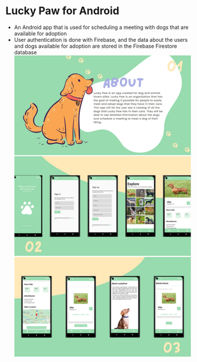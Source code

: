 # Lucky Paw for Android

- An Android app that is used for scheduling a meeting with dogs that are available for adoption
- User authentication is done with Firebase, and the data about the users and dogs available for adoption are stored in the Firebase Firestore
database
![About the app](https://github.com/pzimaj/LuckyPaw/blob/main/AppScreens/About_Slide.png)
![First set of screens](https://github.com/pzimaj/LuckyPaw/blob/main/AppScreens/Screens_1.png)
![Second set of screens](https://github.com/pzimaj/LuckyPaw/blob/main/AppScreens/Screens_2.png)
